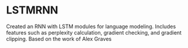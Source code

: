 # LSTMRNN

Created an RNN with LSTM modules for language modeling. Includes features such as perplexity calculation, gradient checking, and gradient clipping. Based on the work of Alex Graves
